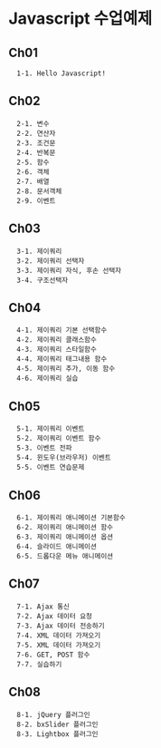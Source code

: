 # Javascript 수업예제

## Ch01
```
  1-1. Hello Javascript!
```
## Ch02
```
  2-1. 변수
  2-2. 연산자
  2-3. 조건문
  2-4. 반복문
  2-5. 함수
  2-6. 객체
  2-7. 배열
  2-8. 문서객체
  2-9. 이벤트
```
## Ch03
```
  3-1. 제이쿼리
  3-2. 제이쿼리 선택자
  3-3. 제이쿼리 자식, 후손 선택자
  3-4. 구조선택자
```
## Ch04
```
  4-1. 제이쿼리 기본 선택함수
  4-2. 제이쿼리 클래스함수
  4-3. 제이쿼리 스타일함수
  4-4. 제이쿼리 태그내용 함수
  4-5. 제이쿼리 추가, 이동 함수
  4-6. 제이쿼리 실습
```
## Ch05
```
  5-1. 제이쿼리 이벤트
  5-2. 제이쿼리 이벤트 함수
  5-3. 이벤트 전파
  5-4. 윈도우(브라우저) 이벤트
  5-5. 이벤트 연습문제
```
## Ch06
```
  6-1. 제이쿼리 애니메이션 기본함수
  6-2. 제이쿼리 애니메이션 함수
  6-3. 제이쿼리 애니메이션 옵션
  6-4. 슬라이드 애니메이션
  6-5. 드롭다운 메뉴 애니메이션
```
## Ch07
```
  7-1. Ajax 통신
  7-2. Ajax 데이터 요청
  7-3. Ajax 데이터 전송하기
  7-4. XML 데이터 가져오기
  7-5. XML 데이터 가져오기
  7-6. GET, POST 함수
  7-7. 실습하기
```
## Ch08
```
  8-1. jQuery 플러그인
  8-2. bxSlider 플러그인
  8-3. Lightbox 플러그인
```
